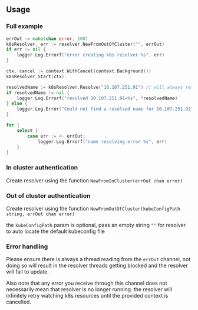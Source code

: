 <!--
(NOT RELEVANT CURRENTLY)
## Installation
To be able to import this package, you must add `replace github.com/kubeshark/kubeshark/resolver => ../resolver` to the end of your `go.mod` file 

And then add `github.com/kubeshark/kubeshark/resolver v0.0.0` to your require block

full example `go.mod`:

```
module github.com/kubeshark/kubeshark/cli

go 1.16

require (
	github.com/spf13/cobra v1.1.3
	github.com/kubeshark/kubeshark/resolver v0.0.0
	k8s.io/api v0.21.0
	k8s.io/apimachinery v0.21.0
	k8s.io/client-go v0.21.0
)

replace github.com/kubeshark/kubeshark/resolver => ../resolver
```

Now you will be able to import `github.com/kubeshark/kubeshark/resolver` in any `.go` file
-->
## Usage

### Full example
``` go
errOut := make(chan error, 100)
k8sResolver, err := resolver.NewFromOutOfCluster("", errOut)
if err != nil {
    logger.Log.Errorf("error creating k8s resolver %s", err)
}

ctx, cancel := context.WithCancel(context.Background())
k8sResolver.Start(ctx)

resolvedName := k8sResolver.Resolve("10.107.251.91") // will always return `nil` in real scenarios as the internal map takes a moment to populate after `Start` is called
if resolvedName != nil {
    logger.Log.Errorf("resolved 10.107.251.91=%s", *resolvedName)
} else {
    logger.Log.Error("Could not find a resolved name for 10.107.251.91")
}

for {
    select {
        case err := <- errOut:
            logger.Log.Errorf("name resolving error %s", err)
    }
}
```

### In cluster authentication
Create resolver using the function `NewFromInCluster(errOut chan error)`

### Out of cluster authentication
Create resolver using the function `NewFromOutOfCluster(kubeConfigPath string, errOut chan error)`

the `kubeConfigPath` param is optional, pass an empty string `""` for resolver to auto locate the default kubeconfig file

### Error handling
Please ensure there is always a thread reading from the `errOut` channel, not doing so will result in the resolver threads getting blocked and the resolver will fail to update.

Also note that any error you receive through this channel does not necessarily mean that resolver is no longer running. the resolver will infinitely retry watching k8s resources until the provided context is cancelled.


